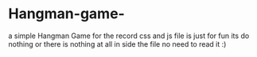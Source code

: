# Hangman-game-
a simple Hangman Game
for the record css and js file is just for fun its do nothing or there is nothing at all in side the file no need to read it :)
